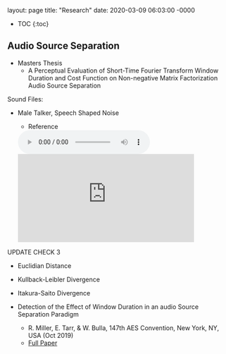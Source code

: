 layout: page
title: "Research"
date: 2020-03-09 06:03:00 -0000

* TOC
{:toc}

## Audio Source Separation
* Masters Thesis
  * A Perceptual Evaluation of Short-Time Fourier Transform Window Duration and Cost Function on Non-negative Matrix Factorization Audio Source Separation

Sound Files:
* Male Talker, Speech Shaped Noise
  * Reference 
  <audio controls="controls">
  <source type="audio/mp3" src="/mastersThesis/costFunction/stimuli/01_MIX_MALE_SSN.mp3"></source>
  <p>Your browser does not support the audio element.</p>
  </audio>
  
  <iframe
   frameborder="0"
   width="400"
   height="200"
   src="https://drive.google.com/open?id=1jAxU62o3mrkOHjJ_eofzAojAWD1bbHEv">
  </iframe>

UPDATE CHECK 3

  * Euclidian Distance
  * Kullback-Leibler Divergence
  * Itakura-Saito Divergence
  

* Detection of the Effect of Window Duration in an audio Source Separation Paradigm
  * R. Miller, E. Tarr, & W. Bulla, 147th AES Convention, New York, NY, USA (Oct 2019)
  * [Full Paper](http://www.aes.org/e-lib/browse.cfm?elib=20625)
